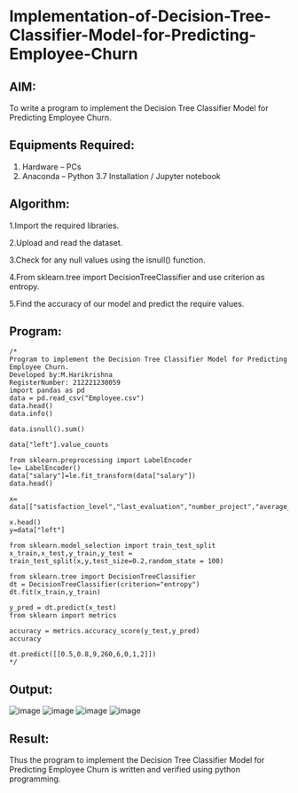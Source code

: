 # Implementation-of-Decision-Tree-Classifier-Model-for-Predicting-Employee-Churn

## AIM:
To write a program to implement the Decision Tree Classifier Model for Predicting Employee Churn.

## Equipments Required:
1. Hardware – PCs
2. Anaconda – Python 3.7 Installation / Jupyter notebook

## Algorithm:
1.Import the required libraries.

2.Upload and read the dataset.

3.Check for any null values using the isnull() function.

4.From sklearn.tree import DecisionTreeClassifier and use criterion as entropy.

5.Find the accuracy of our model and predict the require values.

## Program:
```
/*
Program to implement the Decision Tree Classifier Model for Predicting Employee Churn.
Developed by:M.Harikrishna 
RegisterNumber: 212221230059
import pandas as pd
data = pd.read_csv("Employee.csv")
data.head()
data.info()

data.isnull().sum()

data["left"].value_counts

from sklearn.preprocessing import LabelEncoder
le= LabelEncoder()
data["salary"]=le.fit_transform(data["salary"])
data.head()

x= data[["satisfaction_level","last_evaluation","number_project","average_montly_hours","time_spend_company","Work_accident","promotion_last_5years","salary"]]

x.head()
y=data["left"]

from sklearn.model_selection import train_test_split
x_train,x_test,y_train,y_test = train_test_split(x,y,test_size=0.2,random_state = 100)

from sklearn.tree import DecisionTreeClassifier
dt = DecisionTreeClassifier(criterion="entropy")
dt.fit(x_train,y_train)

y_pred = dt.predict(x_test)
from sklearn import metrics

accuracy = metrics.accuracy_score(y_test,y_pred)
accuracy

dt.predict([[0.5,0.8,9,260,6,0,1,2]])
*/
```

## Output:
![image](https://user-images.githubusercontent.com/94882905/201610005-a388fe83-2fc0-4360-b7ad-ae513a48536a.png)
![image](https://user-images.githubusercontent.com/94882905/201610063-156083a7-9b1b-4922-b364-30825725e602.png)
![image](https://user-images.githubusercontent.com/94882905/201610106-3e49cd51-afb3-4a0b-b306-132518fe30fb.png)
![image](https://user-images.githubusercontent.com/94882905/201610144-db287e2d-1055-478a-9ae1-831a43023233.png)



## Result:
Thus the program to implement the  Decision Tree Classifier Model for Predicting Employee Churn is written and verified using python programming.
